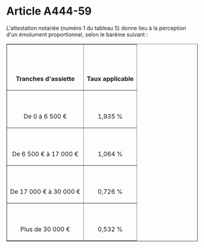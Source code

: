 # Article A444-59

<p>L'attestation notariée (numéro 1 du tableau 5) donne lieu à la perception d'un émolument proportionnel, selon le barème suivant :</p><table border='1'><tbody><tr><th><br/><br/><br/>

Tranches d'assiette</th><th><br/><br/><br/>

Taux applicable</th></tr><tr><td align='center'><br/><br/>

De 0 à 6 500 €</td><td align='center'><br/><br/>

1,935 %</td></tr><tr><td align='center'><br/><br/>

De 6 500 € à 17 000 €</td><td align='center'><br/><br/>

1,064 %</td></tr><tr><td align='center'><br/><br/>

De 17 000 € à 30 000 €</td><td align='center'><br/><br/>

0,726 %</td></tr><tr><td align='center'><br/><br/>

Plus de 30 000 €</td><td align='center'><br/><br/>

0,532 %</td></tr></tbody></table>